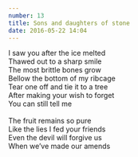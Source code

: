 ```yaml
---
number: 13
title: Sons and daughters of stone
date: 2016-05-22 14:04
---
```


I saw you after the ice melted<br>
Thawed out to a sharp smile<br>
The most brittle bones grow<br>
Bellow the bottom of my ribcage<br>
Tear one off and tie it to a tree<br>
After making your wish to forget<br>
You can still tell me<br>
<br>
The fruit remains so pure<br>
Like the lies I fed your friends<br>
Even the devil will forgive us<br>
When we’ve made our amends<br>
